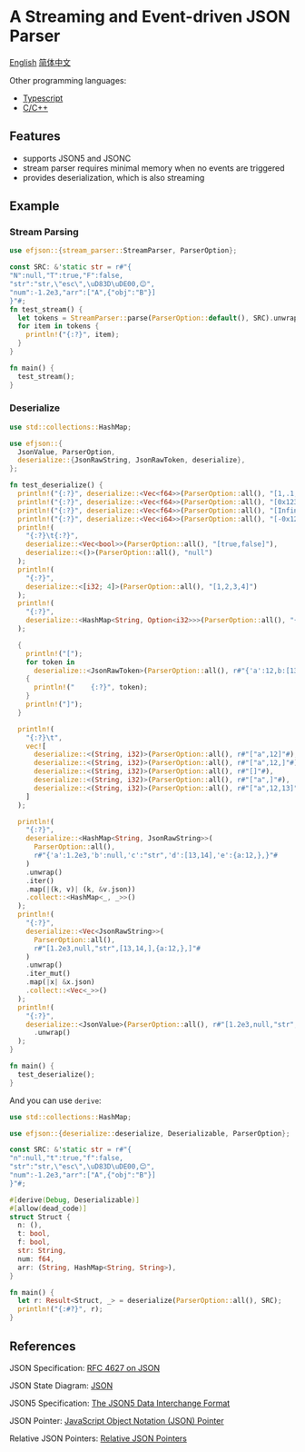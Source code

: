 # A Streaming and Event-driven JSON Parser

[English](./README.md) [简体中文](./README.zh.md)

Other programming languages:

- [Typescript](https://github.com/DreamPast/efjson)
- [C/C++](https://github.com/DreamPast/efjson-cpp)

## Features

- supports JSON5 and JSONC
- stream parser requires minimal memory when no events are triggered
- provides deserialization, which is also streaming

## Example

### Stream Parsing

```rust
use efjson::{stream_parser::StreamParser, ParserOption};

const SRC: &'static str = r#"{
"N":null,"T":true,"F":false,
"str":"str,\"esc\",\uD83D\uDE00,😊",
"num":-1.2e3,"arr":["A",{"obj":"B"}]
}"#;
fn test_stream() {
  let tokens = StreamParser::parse(ParserOption::default(), SRC).unwrap();
  for item in tokens {
    println!("{:?}", item);
  }
}

fn main() {
  test_stream();
}
```

### Deserialize

```rust
use std::collections::HashMap;

use efjson::{
  JsonValue, ParserOption,
  deserialize::{JsonRawString, JsonRawToken, deserialize},
};

fn test_deserialize() {
  println!("{:?}", deserialize::<Vec<f64>>(ParserOption::all(), "[1,.1,1.,1.234e3]"));
  println!("{:?}", deserialize::<Vec<f64>>(ParserOption::all(), "[0x1234,0o1234,0b1011]"));
  println!("{:?}", deserialize::<Vec<f64>>(ParserOption::all(), "[Infinity,-Infinity,NaN]"));
  println!("{:?}", deserialize::<Vec<i64>>(ParserOption::all(), "[-0x1234,0o1234,+0b1011]"));
  println!(
    "{:?}\t{:?}",
    deserialize::<Vec<bool>>(ParserOption::all(), "[true,false]"),
    deserialize::<()>(ParserOption::all(), "null")
  );
  println!(
    "{:?}",
    deserialize::<[i32; 4]>(ParserOption::all(), "[1,2,3,4]")
  );
  println!(
    "{:?}",
    deserialize::<HashMap<String, Option<i32>>>(ParserOption::all(), "{'a':1,'b':null,}")
  );

  {
    println!("[");
    for token in
      deserialize::<JsonRawToken>(ParserOption::all(), r#"{'a':12,b:[13,14]}"#).unwrap().tokens
    {
      println!("    {:?}", token);
    }
    println!("]");
  }

  println!(
    "{:?}\t",
    vec![
      deserialize::<(String, i32)>(ParserOption::all(), r#"["a",12]"#),
      deserialize::<(String, i32)>(ParserOption::all(), r#"["a",12,]"#),
      deserialize::<(String, i32)>(ParserOption::all(), r#"[]"#),
      deserialize::<(String, i32)>(ParserOption::all(), r#"["a",]"#),
      deserialize::<(String, i32)>(ParserOption::all(), r#"["a",12,13]"#)
    ]
  );

  println!(
    "{:?}",
    deserialize::<HashMap<String, JsonRawString>>(
      ParserOption::all(),
      r#"{'a':1.2e3,'b':null,'c':"str",'d':[13,14],'e':{a:12,},}"#
    )
    .unwrap()
    .iter()
    .map(|(k, v)| (k, &v.json))
    .collect::<HashMap<_, _>>()
  );
  println!(
    "{:?}",
    deserialize::<Vec<JsonRawString>>(
      ParserOption::all(),
      r#"[1.2e3,null,"str",[13,14,],{a:12,},]"#
    )
    .unwrap()
    .iter_mut()
    .map(|x| &x.json)
    .collect::<Vec<_>>()
  );
  println!(
    "{:?}",
    deserialize::<JsonValue>(ParserOption::all(), r#"[1.2e3,null,"str",[13,14,],{"a":12,},]"#)
      .unwrap()
  );
}

fn main() {
  test_deserialize();
}
```

And you can use `derive`:

```rust
use std::collections::HashMap;

use efjson::{deserialize::deserialize, Deserializable, ParserOption};

const SRC: &'static str = r#"{
"n":null,"t":true,"f":false,
"str":"str,\"esc\",\uD83D\uDE00,😊",
"num":-1.2e3,"arr":["A",{"obj":"B"}]
}"#;

#[derive(Debug, Deserializable)]
#[allow(dead_code)]
struct Struct {
  n: (),
  t: bool,
  f: bool,
  str: String,
  num: f64,
  arr: (String, HashMap<String, String>),
}

fn main() {
  let r: Result<Struct, _> = deserialize(ParserOption::all(), SRC);
  println!("{:#?}", r);
}
```

## References

JSON Specification: [RFC 4627 on JSON](https://www.ietf.org/rfc/rfc4627.txt)

JSON State Diagram: [JSON](https://www.json.org/)

JSON5 Specification: [The JSON5 Data Interchange Format](https://spec.json5.org/)

JSON Pointer: [JavaScript Object Notation (JSON) Pointer](https://datatracker.ietf.org/doc/html/rfc6901)

Relative JSON Pointers: [Relative JSON Pointers](https://datatracker.ietf.org/doc/html/draft-bhutton-relative-json-pointer-00)
